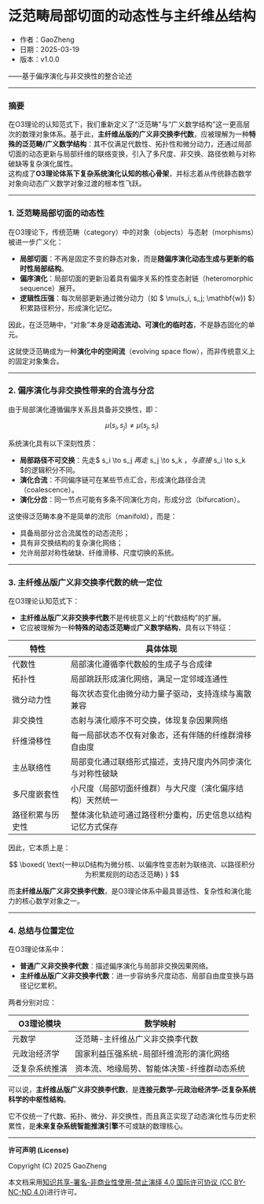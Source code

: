 # **泛范畴局部切面的动态性与主纤维丛结构**

- 作者：GaoZheng
- 日期：2025-03-19
- 版本：v1.0.0

——基于偏序演化与非交换性的整合论述

---

### 摘要

在O3理论的认知范式下，我们重新定义了“泛范畴”与“广义数学结构”这一更高层次的数理对象体系。基于此，**主纤维丛版的广义非交换李代数**，应被理解为一种**特殊的泛范畴/广义数学结构**：其不仅满足代数性、拓扑性和微分动力，还通过局部切面的动态更新与局部纤维的联络变换，引入了多尺度、非交换、路径依赖与对称破缺等复杂演化属性。  
这构成了**O3理论体系下复杂系统演化认知的核心骨架**，并标志着从传统静态数学对象向动态广义数学对象过渡的根本性飞跃。

---

### 1. 泛范畴局部切面的动态性

在O3理论下，传统范畴（category）中的对象（objects）与态射（morphisms）被进一步广义化：

- **局部切面**：不再是固定不变的静态对象，而是**随偏序演化动态生成与更新的临时性局部结构**。
- **偏序演化**：局部切面的更新沿着具有偏序关系的性变态射链（heteromorphic sequence）展开。
- **逻辑性压强**：每次局部更新通过微分动力（如 $ \mu(s_i, s_j; \mathbf{w}) $）积累路径积分，形成演化记忆。

因此，在泛范畴中，“对象”本身是**动态流动、可演化的临时态**，不是静态固化的单元。

这就使泛范畴成为一种**演化中的空间流**（evolving space flow），而非传统意义上的固定对象集合。

---

### 2. 偏序演化与非交换性带来的合流与分岔

由于局部演化遵循偏序关系且具备非交换性，即：

$$
\mu(s_i, s_j) \neq \mu(s_j, s_i)
$$

系统演化具有以下深刻性质：

- **局部路径不可交换**：先走$ s_i \to s_j $再走$ s_j \to s_k $，与直接$ s_i \to s_k $的逻辑积分不同。
- **演化合流**：不同偏序链可在某些节点汇合，形成演化路径合流（coalescence）。
- **演化分岔**：同一节点可能有多条不同演化方向，形成分岔（bifurcation）。

这使得泛范畴本身不是简单的流形（manifold），而是：

- 具备局部分岔合流属性的动态流形；
- 具有非交换结构的复杂演化网络；
- 允许局部对称性破缺、纤维滑移、尺度切换的系统。

---

### 3. 主纤维丛版广义非交换李代数的统一定位

在O3理论认知范式下：

- **主纤维丛版广义非交换李代数**不是传统意义上的“代数结构”的扩展。
- 它应被理解为一种**特殊的动态泛范畴**或**广义数学结构**，具有以下特征：

| 特性            | 具体体现                                               |
|----------------|------------------------------------------------------|
| 代数性          | 局部演化遵循李代数般的生成子与合成律                        |
| 拓扑性          | 局部跳跃形成演化网络，满足一定邻域连通性                    |
| 微分动力性      | 每次状态变化由微分动力量子驱动，支持连续与离散兼容               |
| 非交换性        | 态射与演化顺序不可交换，体现复杂因果网络                         |
| 纤维滑移性      | 每一局部状态不仅有对象态，还有伴随的纤维群滑移自由度              |
| 主丛联络性      | 局部变化通过联络形式描述，支持尺度内外同步演化与对称性破缺             |
| 多尺度嵌套性    | 小尺度（局部切面纤维群）与大尺度（演化偏序结构）天然统一              |
| 路径积累与历史性 | 整体演化轨迹可通过路径积分重构，历史信息以结构记忆方式保存               |

因此，它本质上是：

$$
\boxed{
\text{一种以D结构为微分核、以偏序性变态射为联络流、以路径积分为积累规则的动态泛范畴}
}
$$

而**主纤维丛版广义非交换李代数**，是O3理论体系中最具普适性、复杂性和演化能力的核心数学对象之一。

---

### 4. 总结与位置定位

在O3理论体系中：

- **普通广义非交换李代数**：描述偏序演化与局部非交换因果网络。
- **主纤维丛版广义非交换李代数**：进一步容纳多尺度动态、局部自由度变换与路径记忆累积。

两者分别对应：

| O3理论模块        | 数学映射                         |
|-----------------|---------------------------------|
| 元数学             | 泛范畴-主纤维丛广义非交换李代数         |
| 元政治经济学         | 国家利益压强系统-局部纤维流形的演化网络    |
| 泛复杂系统推演       | 资本流、地缘局势、智能体决策-纤维群动态系统 |

可以说，**主纤维丛版广义非交换李代数**，是**连接元数学–元政治经济学–泛复杂系统科学的中枢性结构**。

它不仅统一了代数、拓扑、微分、非交换性，而且真正实现了动态演化性与历史积累性，是**未来复杂系统智能推演引擎**不可或缺的数理核心。

---

**许可声明 (License)**

Copyright (C) 2025 GaoZheng 

本文档采用[知识共享-署名-非商业性使用-禁止演绎 4.0 国际许可协议 (CC BY-NC-ND 4.0)](https://creativecommons.org/licenses/by-nc-nd/4.0/deed.zh-Hans)进行许可。
